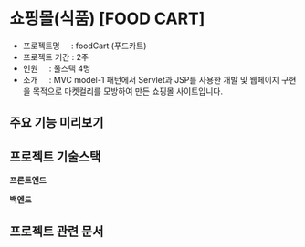 # 쇼핑몰(식품) [FOOD CART]


* 프로젝트명&nbsp;&nbsp;&nbsp;&nbsp;&nbsp;: foodCart (푸드카트)
* 프로젝트 기간 : 2주
* 인원&nbsp;&nbsp;&nbsp;&nbsp;&nbsp;: 풀스택 4명
* 소개&nbsp;&nbsp;&nbsp;&nbsp;&nbsp;: MVC model-1 패턴에서 Servlet과 JSP를 사용한 개발 및 웹페이지 구현을 목적으로 마켓컬리를 모방하여 만든 쇼핑몰 사이트입니다.


## 주요 기능 미리보기

## 프로젝트 기술스택
**프론트엔드**

**백엔드**

## 프로젝트 관련 문서
